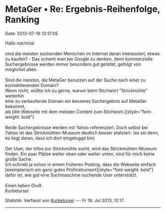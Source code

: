 MetaGer • Re: Ergebnis-Reihenfolge, Ranking
===========================================

Date: 2013-07-19 13:17:05

Hallo nochmal\
\
sind die meisten suchenden Menschen im Internet daran interessiert,
etwas zu kaufen? - Das scheint man bei Google zu denken, denn
kommerzielle Suchergebnisse werden immer besonders gut gelistet, gefolgt
von möglichst alten.\
\
Sind die meisten, die MetaGer benutzen auf der Suche nach einer zu
konnektierenden Domain?\
Wenn nicht, wüßte ich zu gerne, warum beim Stichwort \"Strickmühle\"
weiterhin\
eine zu verkaufende Domain ein besseres Suchergebnis auf MetaGer
bekommt,\
als [die Webseite mit dem meisten Content zum
Stichwort.]{style="font-weight: bold"}\
\
Beide Suchergebnisse werden mit Yahoo referenziert. Doch selbst bei
Yahoo ist das Strickmühlen-Museum deutlich besser platziert. (es sei
denn, es liegt daran, dass ich dort eingeloggd bin)\
\
Der User, der Infos zur Strickmühle sucht, wird das Strickmühlen-Museum
finden. Ein paar Plätze weiter oben oder weiter unten, sind für mich
keine große Sache.\
Ich schrieb ja schon in einem früheren Posting, dass die Webseite
einfach [exemplarisch ein ganz gutes
Prüfinstrument]{style="font-weight: bold"} dafür ist, wie gut eine
Suchmaschine suchende User unterstützt.\
\
Einen lieben Gruß\
Kurbelursel

Statistik: Verfasst von
[Kurbelursel](http://forum.suma-ev.de/memberlist.php?mode=viewprofile&u=86)
--- Fr 19. Jul 2013, 12:17

------------------------------------------------------------------------
